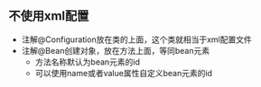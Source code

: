## 不使用xml配置
* 注解@Configuration放在类的上面，这个类就相当于xml配置文件
* 注解@Bean创建对象，放在方法上面，等同bean元素
    * 方法名称默认为bean元素的id
    * 可以使用name或者value属性自定义bean元素的id

